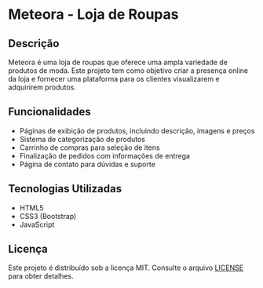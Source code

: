 # Meteora - Loja de Roupas

## Descrição
Meteora é uma loja de roupas que oferece uma ampla variedade de produtos de moda. Este projeto tem como objetivo criar a presença online da loja e fornecer uma plataforma para os clientes visualizarem e adquirirem produtos.

## Funcionalidades
- Páginas de exibição de produtos, incluindo descrição, imagens e preços
- Sistema de categorização de produtos
- Carrinho de compras para seleção de itens
- Finalização de pedidos com informações de entrega
- Página de contato para dúvidas e suporte


## Tecnologias Utilizadas
- HTML5
- CSS3 (Bootstrap)
- JavaScript

## Licença
Este projeto é distribuído sob a licença MIT. Consulte o arquivo [LICENSE](LICENSE) para obter detalhes.



